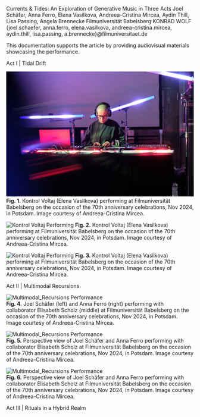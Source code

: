 Currents & Tides: An Exploration 
of Generative Music in Three Acts
Joel Schäfer, Anna Ferro, Elena Vasilkova, Andreea-Cristina Mircea, Aydin Thill, Lisa Passing, Angela Brennecke
Filmuniversität Babelsberg KONRAD WOLF
{joel.schaefer, anna.ferro, elena.vasilkova, andreea-cristina.mircea, aydin.thill, lisa.passing, a.brennecke}@filmuniversitaet.de

This documentation supports the article by providing audiovisual materials showcasing the performance.  

Act I | Tidal Drift

![Kontrol Voltaj Performing](assets/KV_01.JPG)
 **Fig. 1.** Kontrol Voltaj (Elena Vasilkova) performing at Filmuniversität Babelsberg on the occasion of the 70th anniversary celebrations, Nov 2024, in Potsdam. Image courtesy of Andreea-Cristina Mircea.  

![Kontrol Voltaj Performing](assets/KV_02.JPG)
 **Fig. 2.** Kontrol Voltaj (Elena Vasilkova) performing at Filmuniversität Babelsberg on the occasion of the 70th anniversary celebrations, Nov 2024, in Potsdam. Image courtesy of Andreea-Cristina Mircea.  

![Kontrol Voltaj Performing](assets/KV_03.JPG)
 **Fig. 3.** Kontrol Voltaj (Elena Vasilkova) performing at Filmuniversität Babelsberg on the occasion of the 70th anniversary celebrations, Nov 2024, in Potsdam. Image courtesy of Andreea-Cristina Mircea.  










Act II | Multimodal Recursions

![Multimodal_Recursions Performance](assets/MR_01.JPG)  
 **Fig. 4.** Joel Schäfer (left) and Anna Ferro (right) performing with collaborator Elisabeth Scholz (middle) at Filmuniversität Babelsberg on the occasion of the 70th anniversary celebrations, Nov 2024, in Potsdam. Image courtesy of Andreea-Cristina Mircea.  

![Multimodal_Recursions Performance](assets/MR_02.JPG)  
 **Fig. 5.** Perspective view of Joel Schäfer and Anna Ferro performing  with collaborator Elisabeth Scholz at Filmuniversität Babelsberg on the occasion of the 70th anniversary celebrations, Nov 2024, in Potsdam. Image courtesy of Andreea-Cristina Mircea. 

![Multimodal_Recursions Performance](assets/MR_03.JPG)  
 **Fig. 6.** Perspective view of Joel Schäfer and Anna Ferro performing  with collaborator Elisabeth Scholz at Filmuniversität Babelsberg on the occasion of the 70th anniversary celebrations, Nov 2024, in Potsdam. Image courtesy of Andreea-Cristina Mircea. 



Act III | Rituals in a Hybrid Realm

